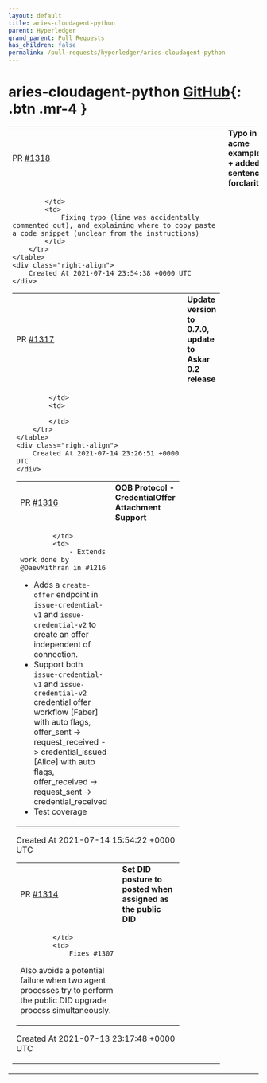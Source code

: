 ```yaml
---
layout: default
title: aries-cloudagent-python
parent: Hyperledger
grand_parent: Pull Requests
has_children: false
permalink: /pull-requests/hyperledger/aries-cloudagent-python
---
```


# aries-cloudagent-python <span class="fs-3 right-align">[GitHub](https://github.com/hyperledger/aries-cloudagent-python){: .btn .mr-4 }</span>


<div>
    <table>
        <tr>
            <td>
                PR <a href="https://github.com/hyperledger/aries-cloudagent-python/pull/1318" class=".btn">#1318</a>
            </td>
            <td>
                <b>
                    Typo in acme example + added sentence forclarity
                </b>
            </td>
        </tr>
        <tr>
            <td>
                
            </td>
            <td>
                Fixing typo (line was accidentally commented out), and explaining where to copy paste a code snippet (unclear from the instructions)
            </td>
        </tr>
    </table>
    <div class="right-align">
        Created At 2021-07-14 23:54:38 +0000 UTC
    </div>
</div>

<div>
    <table>
        <tr>
            <td>
                PR <a href="https://github.com/hyperledger/aries-cloudagent-python/pull/1317" class=".btn">#1317</a>
            </td>
            <td>
                <b>
                    Update version to 0.7.0, update to Askar 0.2 release
                </b>
            </td>
        </tr>
        <tr>
            <td>
                
            </td>
            <td>
                
            </td>
        </tr>
    </table>
    <div class="right-align">
        Created At 2021-07-14 23:26:51 +0000 UTC
    </div>
</div>

<div>
    <table>
        <tr>
            <td>
                PR <a href="https://github.com/hyperledger/aries-cloudagent-python/pull/1316" class=".btn">#1316</a>
            </td>
            <td>
                <b>
                    OOB Protocol - CredentialOffer Attachment Support
                </b>
            </td>
        </tr>
        <tr>
            <td>
                
            </td>
            <td>
                - Extends work done by @DaevMithran in #1216 
- Adds a `create-offer` endpoint in `issue-credential-v1` and `issue-credential-v2` to create an offer independent of connection.
- Support both `issue-credential-v1` and `issue-credential-v2` credential offer workflow 
[Faber] with auto flags, offer_sent -> request_received -> credential_issued
[Alice] with auto flags, offer_received -> request_sent -> credential_received
- Test coverage
            </td>
        </tr>
    </table>
    <div class="right-align">
        Created At 2021-07-14 15:54:22 +0000 UTC
    </div>
</div>

<div>
    <table>
        <tr>
            <td>
                PR <a href="https://github.com/hyperledger/aries-cloudagent-python/pull/1314" class=".btn">#1314</a>
            </td>
            <td>
                <b>
                    Set DID posture to posted when assigned as the public DID
                </b>
            </td>
        </tr>
        <tr>
            <td>
                
            </td>
            <td>
                Fixes #1307

Also avoids a potential failure when two agent processes try to perform the public DID upgrade process simultaneously.
            </td>
        </tr>
    </table>
    <div class="right-align">
        Created At 2021-07-13 23:17:48 +0000 UTC
    </div>
</div>

